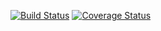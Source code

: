 [![Build Status](https://travis-ci.org/ksvetova/task.svg?branch=master)](https://travis-ci.org/ksvetova/task.svg?branch=master)
[![Coverage Status](https://coveralls.io/repos/github/ksvetova/task/badge.svg?branch=master)](https://coveralls.io/github/ksvetova/task?branch=master)
